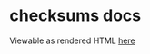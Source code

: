 # checksums docs
Viewable as rendered HTML [here](https://cdn.rawgit.com/nabijaczleweli/checksums/doc/checksums/index.html) 